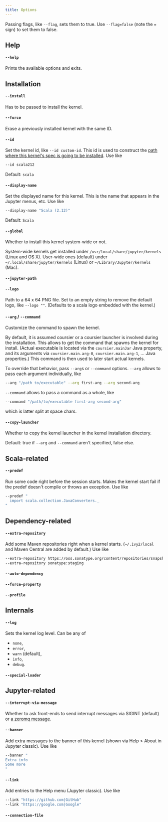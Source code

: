 ```yaml
---
title: Options
---
```


Passing flags, like `--flag`, sets them to true. Use `--flag=false` (note the `=` sign)
to set them to false.

## Help

#### `--help`

Prints the available options and exits.


## Installation

#### `--install`

Has to be passed to install the kernel.

#### `--force`

Erase a previously installed kernel with the same ID.

#### `--id`

Set the kernel id, like `--id custom-id`. This id is used to construct the
[path where this kernel's spec is going to be installed](https://jupyter-client.readthedocs.io/en/5.2.3/kernels.html#kernel-specs). Use like
```bash
--id scala212
```

Default: `scala`

#### `--display-name`

Set the displayed name for this kernel. This is the name that appears in the Jupyter
menus, etc. Use like
```bash
--display-name "Scala (2.12)"
```

Default: `Scala`

#### `--global`

Whether to install this kernel system-wide or not.

System-wide kernels get installed under `/usr/local/share/jupyter/kernels` (Linux and OS X). User-wide ones
(default) under `~/.local/share/jupyter/kernels` (Linux) or `~/Library/Jupyter/kernels` (Mac).

#### `--jupyter-path`

#### `--logo`

Path to a 64 x 64 PNG file. Set to an empty string to remove the default logo, like `--logo ""`. (Defaults to a scala logo embedded with the kernel.)

#### `--arg` / `--command`

Customize the command to spawn the kernel.

By default, it is assumed coursier or a coursier launcher
is involved during the installation. This allows to get the command that spawns the kernel for install. (Actual executable is located
via the `coursier.mainJar` Java property, and its arguments via `coursier.main.arg-0`,  `coursier.main.arg-1`, ... Java properties.) This command is then used to later start actual kernels.

To override that behavior, pass `--arg`s or `--command` options. `--arg` allows to pass each argument individually, like
```bash
--arg "/path to/executable" --arg first-arg --arg second-arg
```

`--command` allows to pass a command as a whole, like
```bash
--command "/path/to/executable first-arg second-arg"
```
which is latter split at space chars.

#### `--copy-launcher`

Whether to copy the kernel launcher in the kernel installation directory.

Default: true if `--arg` and `--command` aren't specified, false else.


## Scala-related

#### `--predef`

Run some code right before the session starts. Makes the kernel start fail if the predef
doesn't compile or throws an exception. Use like
```bash
--predef "
  import scala.collection.JavaConverters._
"
```

## Dependency-related

#### `--extra-repository`

Add some Maven repositories right when a kernel starts. (`~/.ivy2/local` and Maven Central are
added by default.) Use like
```bash
--extra-repository https://oss.sonatype.org/content/repositories/snapshots
--extra-repository sonatype:staging
```

#### `--auto-dependency`

#### `--force-property`

#### `--profile`


## Internals

#### `--log`

Sets the kernel log level. Can be any of
- `none`,
- `error`,
- `warn` (default),
- `info`,
- `debug`.

#### `--special-loader`


## Jupyter-related

#### `--interrupt-via-message`

Whether to ask front-ends to send interrupt messages via SIGINT (default)
or [a zeromq message](https://jupyter-client.readthedocs.io/en/5.2.3/messaging.html#kernel-interrupt).

#### `--banner`

Add extra messages to the banner of this kernel (shown via Help > About in Jupyter classic).
Use like
```bash
--banner "
Extra info
Some more
"
```

#### `--link`

Add entries to the Help menu (Jupyter classic). Use like
```bash
--link "https://github.com|GitHub"
--link "https://google.com|Google"
```

#### `--connection-file`

